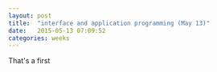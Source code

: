 ```yaml
---
layout: post
title:  "interface and application programming (May 13)"
date:   2015-05-13 07:09:52
categories: weeks
---
```

That's a first 


 
 


